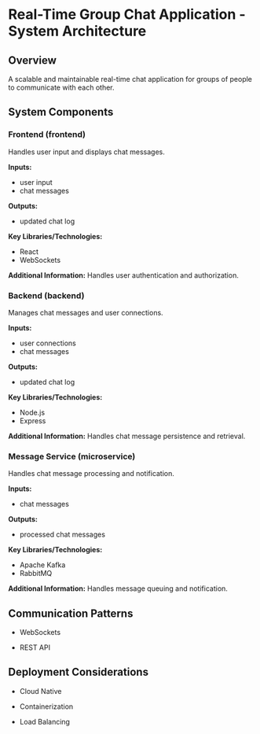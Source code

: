 # Real-Time Group Chat Application - System Architecture


## Overview

A scalable and maintainable real-time chat application for groups of people to communicate with each other.


## System Components


### Frontend (frontend)
Handles user input and displays chat messages.

**Inputs:**
- user input
- chat messages

**Outputs:**
- updated chat log

**Key Libraries/Technologies:**
- React
- WebSockets

**Additional Information:**
Handles user authentication and authorization.



### Backend (backend)
Manages chat messages and user connections.

**Inputs:**
- user connections
- chat messages

**Outputs:**
- updated chat log

**Key Libraries/Technologies:**
- Node.js
- Express

**Additional Information:**
Handles chat message persistence and retrieval.



### Message Service (microservice)
Handles chat message processing and notification.

**Inputs:**
- chat messages

**Outputs:**
- processed chat messages

**Key Libraries/Technologies:**
- Apache Kafka
- RabbitMQ

**Additional Information:**
Handles message queuing and notification.



## Communication Patterns

- WebSockets

- REST API


## Deployment Considerations

- Cloud Native

- Containerization

- Load Balancing
